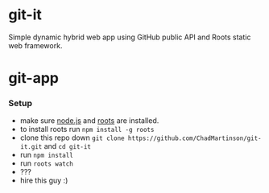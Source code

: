 # git-it
Simple dynamic hybrid web app using GitHub public API and Roots static web framework.


# git-app



### Setup

- make sure [node.js](http://nodejs.org) and [roots](http://roots.cx) are installed.
- to install roots run `npm install -g roots`
- clone this repo down `git clone https://github.com/ChadMartinson/git-it.git` and `cd git-it` 
- run `npm install`
- run `roots watch`
- ???
- hire this guy :)

